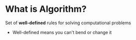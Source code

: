 # What is Algorithm?
Set of **well-defined** rules for solving computational problems
- Well-defined means you can't bend or change it

